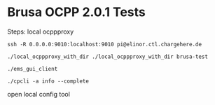 # Brusa OCPP 2.0.1 Tests

Steps: local ocppproxy

```
ssh -R 0.0.0.0:9010:localhost:9010 pi@elinor.ctl.chargehere.de
```

```
./local_ocppproxy_with_dir ./local_ocppproxy_with_dir brusa-test
```

```
./ems_gui_client
```

```
./cpcli -a info --complete
```

open local config tool
